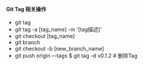 #### Git Tag 相关操作
- git tag
- git tag -a [tag_name] -m '[tag描述]'
- git checkout [tag_name]
- git branch
- git checkout -b [new_branch_name]
- git push origin –-tags
$ git tag -d v0.1.2 # 删除Tag

